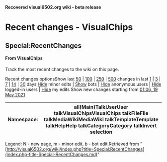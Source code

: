 **Recovered visual6502.org wiki - beta release**

# Recent changes - VisualChips

## Special:RecentChanges

#### From VisualChips

Track the most recent changes to the wiki on this page.

Recent changes optionsShow last [50](index.php-title-Special-RecentChanges.md) | [100](index.php-title-Special-RecentChanges.md) | [250](index.php-title-Special-RecentChanges.md) | [500](index.php-title-Special-RecentChanges.md) changes in last [1](index.php-title-Special-RecentChanges.md) | [3](index.php-title-Special-RecentChanges.md) | [7](index.php-title-Special-RecentChanges.md) | [14](index.php-title-Special-RecentChanges.md) | [30](index.php-title-Special-RecentChanges.md) days
[Hide](index.php-title-Special-RecentChanges.md) minor edits | [Show](index.php-title-Special-RecentChanges.md) bots | [Hide](index.php-title-Special-RecentChanges.md) anonymous users | [Hide](index.php-title-Special-RecentChanges.md) logged-in users | [Hide](index.php-title-Special-RecentChanges.md) my edits
Show new changes starting from [01:06, 19 May 2021](index.php-title-Special-RecentChanges.md)

| Namespace: | all(Main)TalkUserUser talkVisualChipsVisualChips talkFileFile talkMediaWikiMediaWiki talkTemplateTemplate talkHelpHelp talkCategoryCategory talkInvert selection |
|:---:|:---:|

Legend: N - new page, m - minor edit, b - bot edit.Retrieved from "[http://visual6502.org/wiki/index.php?title=Special:RecentChanges](index.php-title-Special-RecentChanges.md)"

